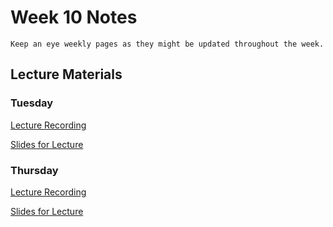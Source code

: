 Week 10 Notes
============================

```{note}
Keep an eye weekly pages as they might be updated throughout the week.
```

## Lecture Materials


### Tuesday

[Lecture Recording](https://uci.yuja.com/V/Video?v=9259176&node=39576119&a=68063920&autoplay=1)

<a href="../resources/12_05_23-beyond_web_mobile.pdf" >Slides for Lecture</a>


### Thursday

[Lecture Recording]()

<a href="../resources/12_07_23-wrapup.pdf" >Slides for Lecture</a>
